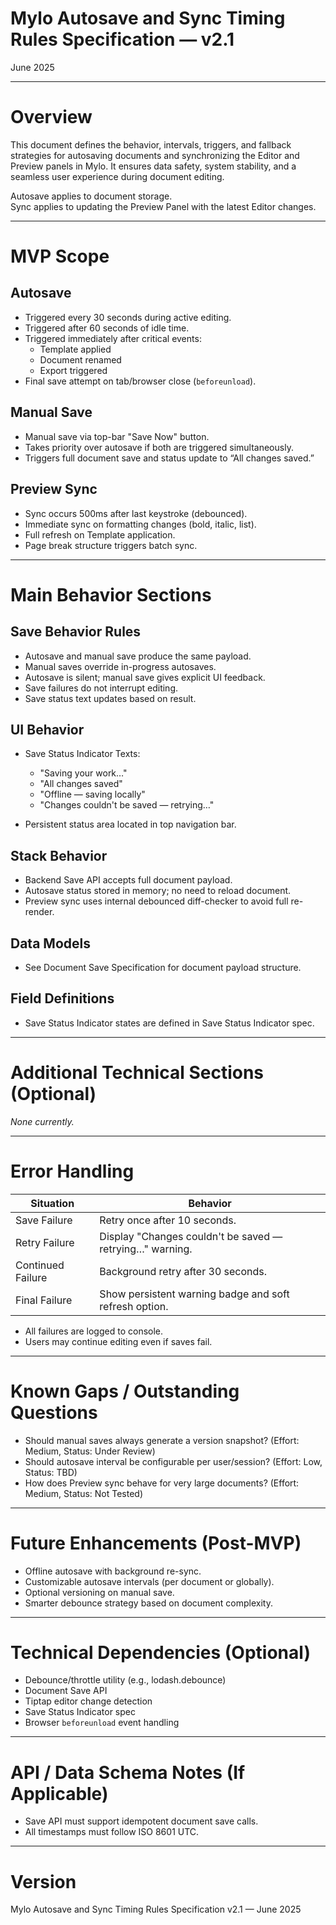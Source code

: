 # Mylo Autosave and Sync Timing Rules Specification — v2.1

June 2025

---

# Overview

This document defines the behavior, intervals, triggers, and fallback strategies for autosaving documents and synchronizing the Editor and Preview panels in Mylo. It ensures data safety, system stability, and a seamless user experience during document editing.

Autosave applies to document storage.  
Sync applies to updating the Preview Panel with the latest Editor changes.

---

# MVP Scope

## Autosave

- Triggered every 30 seconds during active editing.
- Triggered after 60 seconds of idle time.
- Triggered immediately after critical events:
  - Template applied
  - Document renamed
  - Export triggered
- Final save attempt on tab/browser close (`beforeunload`).

## Manual Save

- Manual save via top-bar "Save Now" button.
- Takes priority over autosave if both are triggered simultaneously.
- Triggers full document save and status update to “All changes saved.”

## Preview Sync

- Sync occurs 500ms after last keystroke (debounced).
- Immediate sync on formatting changes (bold, italic, list).
- Full refresh on Template application.
- Page break structure triggers batch sync.

---

# Main Behavior Sections

## Save Behavior Rules

- Autosave and manual save produce the same payload.
- Manual saves override in-progress autosaves.
- Autosave is silent; manual save gives explicit UI feedback.
- Save failures do not interrupt editing.
- Save status text updates based on result.

## UI Behavior

- Save Status Indicator Texts:
  - "Saving your work…"
  - "All changes saved"
  - "Offline — saving locally"
  - "Changes couldn't be saved — retrying…"

- Persistent status area located in top navigation bar.

## Stack Behavior

- Backend Save API accepts full document payload.
- Autosave status stored in memory; no need to reload document.
- Preview sync uses internal debounced diff-checker to avoid full re-render.

## Data Models

- See Document Save Specification for document payload structure.

## Field Definitions

- Save Status Indicator states are defined in Save Status Indicator spec.

---

# Additional Technical Sections (Optional)

*None currently.*

---

# Error Handling

| Situation         | Behavior                                                           |
|------------------|---------------------------------------------------------------------|
| Save Failure      | Retry once after 10 seconds.                                        |
| Retry Failure     | Display "Changes couldn't be saved — retrying…" warning.            |
| Continued Failure | Background retry after 30 seconds.                                  |
| Final Failure     | Show persistent warning badge and soft refresh option.              |

- All failures are logged to console.
- Users may continue editing even if saves fail.

---

# Known Gaps / Outstanding Questions

- Should manual saves always generate a version snapshot? (Effort: Medium, Status: Under Review)
- Should autosave interval be configurable per user/session? (Effort: Low, Status: TBD)
- How does Preview sync behave for very large documents? (Effort: Medium, Status: Not Tested)

---

# Future Enhancements (Post-MVP)

- Offline autosave with background re-sync.
- Customizable autosave intervals (per document or globally).
- Optional versioning on manual save.
- Smarter debounce strategy based on document complexity.

---

# Technical Dependencies (Optional)

- Debounce/throttle utility (e.g., lodash.debounce)
- Document Save API
- Tiptap editor change detection
- Save Status Indicator spec
- Browser `beforeunload` event handling

---

# API / Data Schema Notes (If Applicable)

- Save API must support idempotent document save calls.
- All timestamps must follow ISO 8601 UTC.

---

# Version

Mylo Autosave and Sync Timing Rules Specification v2.1 — June 2025
